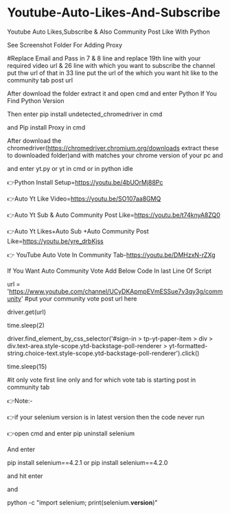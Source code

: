 # Youtube-Auto-Likes-And-Subscribe

Youtube Auto Likes,Subscribe & Also Community Post Like With Python

See Screenshot Folder For Adding Proxy

#Replace Email and Pass in 7 & 8 line and replace 19th line with your required video url
& 26 line with which you want to subscribe the channel put thw url of that in 33 line put the url of the which you want hit like to the community tab post url 

After download the folder extract it and open cmd and enter Python If You Find Python Version

Then enter pip install undetected_chromedriver in cmd

and Pip install Proxy in cmd

After download the chromedriver(https://chromedriver.chromium.org/downloads extract these to downloaded folder)and with matches your chrome version of your pc and

and enter yt.py or yt in cmd or in python idle

👉Python Install Setup=https://youtu.be/4bUOrMj88Pc

👉Auto Yt Like Video=https://youtu.be/SO107aa8GMQ

👉Auto Yt Sub & Auto Community Post Like=https://youtu.be/t74knyA8ZQ0

👉Auto Yt Likes+Auto Sub +Auto Community Post Like=https://youtu.be/yre_drbKjss

👉 YouTube Auto Vote In Community Tab-https://youtu.be/DMHzxN-rZXg

If You Want Auto Community Vote Add Below Code In last Line Of Script 

url = 'https://www.youtube.com/channel/UCyDKApmpEVmESSue7v3qy3g/community' #put your community vote post url here

driver.get(url)

time.sleep(2)

driver.find_element_by_css_selector('#sign-in > tp-yt-paper-item > div > div.text-area.style-scope.ytd-backstage-poll-renderer > yt-formatted-string.choice-text.style-scope.ytd-backstage-poll-renderer').click()

time.sleep(15)

#it only vote first line only and for which vote tab is starting post in community tab

👉Note:-

👉if your selenium version is in latest version then 
the code never run 

👉open cmd and enter pip uninstall selenium

And enter 

pip install selenium==4.2.1
or
pip install selenium==4.2.0

and hit enter 

and 

python -c "import selenium; print(selenium.__version__)"
<to check the current version of selenium>





